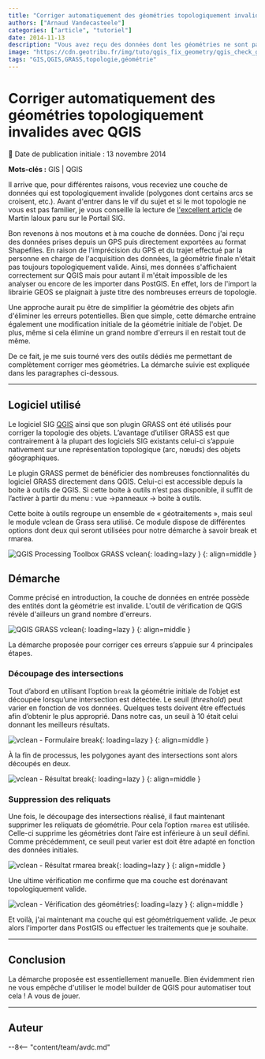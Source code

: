 ```yaml
---
title: "Corriger automatiquement des géométries topologiquement invalides avec QGIS"
authors: ["Arnaud Vandecasteele"]
categories: ["article", "tutoriel"]
date: 2014-11-13
description: "Vous avez reçu des données dont les géométries ne sont pas valides ? Pas de panique, voici comment les corriger en utilisant les traitements GRASS intégrées à QGIS."
image: "https://cdn.geotribu.fr/img/tuto/qgis_fix_geometry/qgis_check_geom_validity_start.png"
tags: "GIS,QGIS,GRASS,topologie,géométrie"
---
```


# Corriger automatiquement des géométries topologiquement invalides avec QGIS

:calendar: Date de publication initiale : 13 novembre 2014

**Mots-clés :** GIS | QGIS

Il arrive que, pour différentes raisons, vous receviez une couche de données qui est topologiquement invalide (polygones dont certains arcs se croisent, etc.). Avant d'entrer dans le vif du sujet et si le mot topologie ne vous est pas familier, je vous conseille la lecture de [l'excellent article](http://www.portailsig.org/content/grass-gis-geometries-topologies-et-consequences-pratiques-vecteurs-rasters-volumes) de Martin laloux paru sur le Portail SIG.

Bon revenons à nos moutons et à ma couche de données. Donc j'ai reçu des données prises depuis un GPS puis directement exportées au format Shapefiles. En raison de l'imprécision du GPS et du trajet effectué par la personne en charge de l'acquisition des données, la géométrie finale n'était pas toujours topologiquement valide. Ainsi, mes données s'affichaient correctement sur QGIS mais pour autant il m'était impossible de les analyser ou encore de les importer dans PostGIS. En effet, lors de l'import la librairie GEOS se plaignait à juste titre des nombreuses erreurs de topologie.

Une approche aurait pu être de simplifier la géométrie des objets afin d'éliminer les erreurs potentielles. Bien que simple, cette démarche entraine également une modification initiale de la géométrie initiale de l'objet. De plus, même si cela élimine un grand nombre d'erreurs il en restait tout de même.

De ce fait, je me suis tourné vers des outils dédiés me permettant de complètement corriger mes géométries. La démarche suivie est expliquée dans les paragraphes ci-dessous.

----

## Logiciel utilisé

Le logiciel SIG [QGIS](https://www.qgis.org) ainsi que son plugin GRASS ont été utilisés pour corriger la topologie des objets. L’avantage d’utiliser GRASS est que contrairement à la plupart des logiciels SIG existants celui-ci s’appuie nativement sur une représentation topologique (arc, nœuds) des objets géographiques.

Le plugin GRASS permet de bénéficier des nombreuses fonctionnalités du logiciel GRASS directement dans QGIS. Celui-ci est accessible depuis la boite à outils de QGIS. Si cette boite à outils n’est pas disponible, il suffit de l’activer à partir du menu : vue ->panneaux -> boite à outils.

Cette boite à outils regroupe un ensemble de « géotraitements », mais seul le module vclean de Grass sera utilisé. Ce module dispose de différentes options dont deux qui seront utilisées pour notre démarche à savoir break et rmarea.

![QGIS Processing Toolbox GRASS vclean](https://cdn.geotribu.fr/img/tuto/qgis_fix_geometry/qgis_processing_toolbox_2-4.png "QGIS Processing Toolbox GRASS vclean"){: loading=lazy }
{: align=middle }

## Démarche

Comme précisé en introduction, la couche de données en entrée possède des entités dont la géométrie est invalide. L'outil de vérification de QGIS révèle d'ailleurs un grand nombre d'erreurs.

![QGIS GRASS vclean](https://cdn.geotribu.fr/img/tuto/qgis_fix_geometry/qgis_check_geom_validity_start.png "QGIS GRASS vclean"){: loading=lazy }
{: align=middle }

La démarche proposée pour corriger ces erreurs s’appuie sur 4 principales étapes.

### Découpage des intersections

Tout d’abord en utilisant l’option `break` la géométrie initiale de l’objet est découpée lorsqu’une intersection est détectée. Le seuil (*threshold*) peut varier en fonction de vos données. Quelques tests doivent être effectués afin d’obtenir le plus approprié. Dans notre cas, un seuil à 10 était celui donnant les meilleurs résultats.  

![vclean - Formulaire break](https://cdn.geotribu.fr/img/tuto/qgis_fix_geometry/qgis_geom_step_break_form.png "vclean - Formulaire break"){: loading=lazy }
{: align=middle }

À la fin de processus, les polygones ayant des intersections sont alors découpés en deux.  

![vclean - Résultat break](https://cdn.geotribu.fr/img/tuto/qgis_fix_geometry/qgis_geom_step_break_result.png "vclean - Résultat break"){: loading=lazy }
{: align=middle }

### Suppression des reliquats

Une fois, le découpage des intersections réalisé, il faut maintenant supprimer les reliquats de géométrie. Pour cela l’option `rmarea` est utilisée. Celle-ci supprime les géométries dont l’aire est inférieure à un seuil défini. Comme précédemment, ce seuil peut varier est doit être adapté en fonction des données initiales.  

![vclean - Résultat rmarea break](https://cdn.geotribu.fr/img/tuto/qgis_fix_geometry/qgis_geom_step_rmarea_result.png "vclean - Résultat rmarea break"){: loading=lazy }
{: align=middle }

Une ultime vérification me confirme que ma couche est dorénavant topologiquement valide.

![vclean - Vérification des géométries](https://cdn.geotribu.fr/img/tuto/qgis_fix_geometry/qgis_check_geom_validity_end.png "vclean - Vérification des géométries"){: loading=lazy }
{: align=middle }

Et voilà, j'ai maintenant ma couche qui est géométriquement valide. Je peux alors l'importer dans PostGIS ou effectuer les traitements que je souhaite.

----

## Conclusion

La démarche proposée est essentiellement manuelle. Bien évidemment rien ne vous empêche d'utiliser le model builder de QGIS pour automatiser tout cela ! A vous de jouer.

----

## Auteur

--8<-- "content/team/avdc.md"
